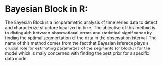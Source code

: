 # Bayesian Block in R:


The Bayesian Block is a nonparametric analysis of time series data to detect and characterize structure localized in time. The objective of this method is to distinguish between observational errors and statistical significance by finding the optimal segmentation of the data in the observation interval. The name of this method comes from the fact that Bayesian inferece plays a crucial role for estimating parameters of the segments (or blocks) for the model which is maily concerned with finding the best prior for a specific data mode.
